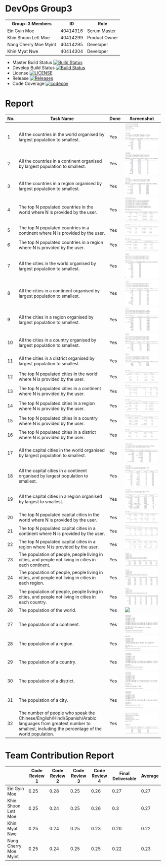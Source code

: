 # DevOps Group3
<!DOCTYPE html>
<html>
<head></head>
<body>
<table>
  <tr>
    <th>Group-3 Members</th>
    <th>ID</th>
    <th>Role</th>
  </tr>
  <tr>
    <td>Ein Gyin Moe</td>
    <td>40414316</td>
    <td>Scrum Master</td>
  </tr>
   <tr>
    <td>Khin Shoon Lett Moe</td>
    <td>40414299</td>
    <td>Product Owner</td>
  </tr>
   <tr>
    <td>Nang Cherry Moe Myint</td>
    <td>40414295</td>
    <td>Developer</td>
  </tr>
   <tr>
    <td>Khin Myat Nwe</td>
    <td>40414304</td>
    <td>Developer</td>
    </tr> </table>
 
</body>
</html>

- Master Build Status [![Build Status](https://travis-ci.org/EinGyinMoe/Group3.svg?branch=master)](https://travis-ci.org/EinGyinMoe/Group3)
- Develop Build Status [![Build Status](https://travis-ci.org/EinGyinMoe/Group3.svg?branch=develop)](https://travis-ci.org/EinGyinMoe/Group3)
- License [![LICENSE](https://img.shields.io/github/license/EinGyinMoe/Group3.svg?style=flat-square)](https://github.com/EinGyinMoe/Group3/blob/master/LICENSE)
- Release [![Releases](https://img.shields.io/github/release/EinGyinMoe/Group3/all.svg?style=flat-square)](https://github.com/EinGyinMoe/Group3/releases)
- Code Coverage [![codecov](https://codecov.io/gh/EinGyinMoe/Group3/branch/master/graph/badge.svg)](https://codecov.io/gh/EinGyinMoe/Group3)

# Report 
| No. | Task Name | Done | Screenshot |
| --- | --- | --- | --- |
| 1 | All the countries in the world organised by largest population to smallest. | Yes | ![](Screenshots/Option_1_Country_world.PNG) |
| 2 | All the countries in a continent organised by largest population to smallest. | Yes | ![](Screenshots/Option_2_Country_Continent.PNG) |
| 3 | All the countries in a region organised by largest population to smallest. | Yes | ![](Screenshots/Option_3_Country_Region.PNG) |
| 4 | The top N populated countries in the world where N is provided by the user. | Yes| ![](Screenshots/Input_Countries_world.PNG) |
| 5 | The top N populated countries in a continent where N is provided by the user. | Yes | ![](Screenshots/Option_2.PNG) |
| 6 | The top N populated countries in a region where N is provided by the user. | Yes | ![](Screenshots/Option_3.PNG) |
| 7 | All the cities in the world organised by largest population to smallest. | Yes | ![](Screenshots/Option_1_City_world.PNG) |
| 8 | All the cities in a continent organised by largest population to smallest. | Yes | ![](Screenshots/Option_2_City_Continent.PNG) |
| 9 | All the cities in a region organised by largest population to smallest. | Yes | ![](Screenshots/Option_3_City_Region.PNG) |
| 10 | All the cities in a country organised by largest population to smallest. | Yes | ![](Screenshots/Option_4_City_Country.PNG) |
| 11 | All the cities in a district organised by largest population to smallest. | Yes | ![](Screenshots/Option_5_City_District.PNG) |
| 12 | The top N populated cities in the world where N is provided by the user. | Yes | ![](Screenshots/Option_4.PNG) |
| 13 | The top N populated cities in a continent where N is provided by the user. | Yes | ![](Screenshots/Option_5.PNG) |
| 14 | The top N populated cities in a region where N is provided by the user. | Yes | ![](Screenshots/Option_6.PNG) |
| 15 | The top N populated cities in a country where N is provided by the user. | Yes | ![](Screenshots/Option_7.PNG) |
| 16 | The top N populated cities in a district where N is provided by the user. | Yes | ![](Screenshots/Option_8.PNG) |
| 17 | All the capital cities in the world organised by largest population to smallest. | Yes | ![](Screenshots/Option_1_CapitalCity_World.PNG) |
| 18 | All the capital cities in a continent organised by largest population to smallest. | Yes | ![](Screenshots/Option_2_CapitalCity_Continent.PNG) |
| 19 | All the capital cities in a region organised by largest to smallest. | Yes | ![](Screenshots/Option_3_CapitalCity_Region.PNG) |
| 20 | The top N populated capital cities in the world where N is provided by the user. | Yes| ![](Screenshots/Option_9.PNG) |
| 21 | The top N populated capital cities in a continent where N is provided by the user. | Yes| ![](Screenshots/Option_10.PNG) |
| 22 | The top N populated capital cities in a region where N is provided by the user. | Yes | ![](Screenshots/Option_11.PNG) |
| 23 | The population of people, people living in cities, and people not living in cities in each continent. | Yes | ![](Screenshots/Option_7_Popu_Continent.PNG) |
| 24 | The population of people, people living in cities, and people not living in cities in each region. | Yes | ![](Screenshots/Option_8_Popu_Region.PNG) |
| 25 | The population of people, people living in cities, and people not living in cities in each country. | Yes | ![](Screenshots/Option_9_Popu_Country.PNG) |
| 26 | The population of the world. | Yes | ![](Screenshots/3.png) |
| 27 | The population of a continent. | Yes | ![](Screenshots/Option_2_Continent.png) |
| 28 | The population of a region. | Yes | ![](Screenshots/Option_3_Region.png) |
| 29 | The population of a country. | Yes | ![](Screenshots/Option_4_Country.png) |
| 30 | The population of a district. | Yes | ![](Screenshots/Option_5_District.png) |
| 31 | The population of a city. | Yes | ![](Screenshots/Option_6_City.png) |
| 32 | The number of people who speak the Chinese/English/Hindi/Spanish/Arabic languages from greatest number to smallest, including the percentage of the world population. | Yes | ![](Screenshots/language_popu.png) |

# Team Contribution Report 
|      | Code Review 1 | Code Review 2 | Code Review 3 | Code Review 4 | Final Deliverable | Average |
|------|---------------|---------------|---------------|---------------|-------------------|-------|
| Ein Gyin Moe | 0.25 | 0.28 | 0.25 | 0.26 | 0.27 | 0.27 |
| Khin Shoon Lett Moe | 0.25| 0.24 | 0.25 | 0.26 | 0.3 | 0.27 |
| Khin Myat Nwe | 0.25 | 0.24| 0.25 | 0.23 | 0.20 | 0.22 |
| Nang Cherry Moe Myint | 0.25 | 0.24 | 0.25 | 0.25 | 0.22 | 0.23 |
